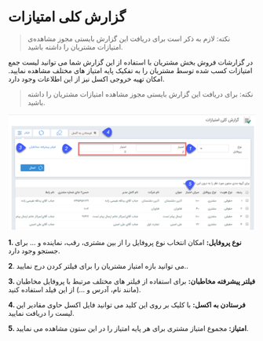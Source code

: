 # گزارش کلی امتیازات

> نکته: لازم به ذکر است برای دریافت این گزارش بایستی مجوز  مشاهده‌ی امتیازات مشتریان را داشته باشید.


در گزارشات فروش بخش مشتریان با استفاده از این گزارش شما می توانید لیست جمع امتیازات کسب شده توسط مشتریان را به تفکیک پایه امتیاز های مختلف مشاهده نمایید. امکان تهیه خروجی اکسل نیز از این اطلاعات وجود دارد.

> نکته: برای دریافت این گزارش بایستی مجوز مشاهده امتیازات مشتریان را داشته باشید.

![](emtiazkoli1.png)

**1.	نوع پروفایل:** امکان انتخاب نوع پروفایل را از بین مشتری، رقب، نماینده و ... برای جستجو وجود دارد.

**2**.	می توانید بازه امتیاز مشتریان را برای فیلتر کردن درج نمایید..

**3.	فیلتر پیشرفته مخاطبان:** برای استفاده از فیلتر های مختلف مرتبط با پروفایل مخاطبان (مانند نام، آدرس و ...) از این فیلد استفاده کنید.

**4.	فرستادن به اکسل:** با کلیک بر روی این کلید می توانید فایل اکسل حاوی مقادیر این لیست را دریافت نمایید.

**5.	امتیاز:** مجموع امتیاز مشتری برای هر پایه امتیاز را در این ستون مشاهده می نمایید.

